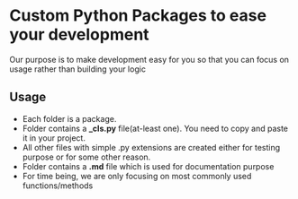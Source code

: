 # Custom Python Packages to ease your development
Our purpose is to make development easy for you so that you can focus on usage rather than building
your logic

## Usage 
- Each folder is a package.
- Folder contains a **_cls.py** file(at-least one). You need to copy and paste it in your project.
- All other files with simple .py extensions are created either for testing purpose or for some other reason. 
- Folder contains a **.md** file which is used for documentation purpose
- For time being, we are only focusing on most commonly used functions/methods


